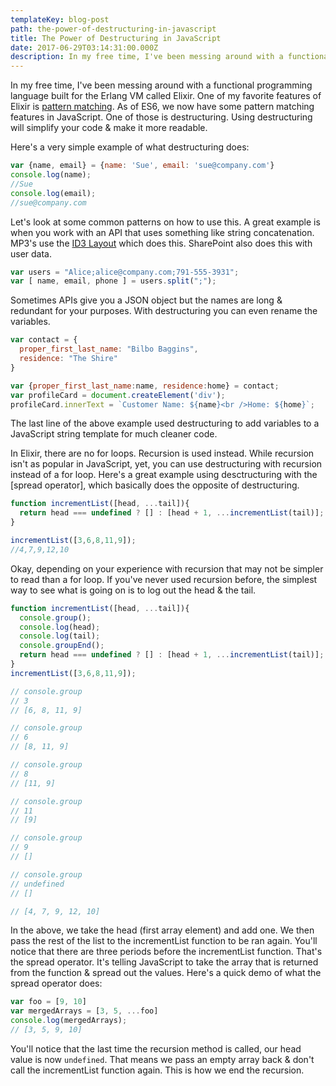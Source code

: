 ```yaml
---
templateKey: blog-post
path: the-power-of-destructuring-in-javascript
title: The Power of Destructuring in JavaScript
date: 2017-06-29T03:14:31:00.000Z
description: In my free time, I've been messing around with a functional programming language built for the Erlang VM called Elixir. One of my favorite features of Elixir is [pattern matching](https://mattferderer.com/what-is-pattern-matching-in-elixir). As of ES6, we now have some pattern matching features in JavaScript. One of those is destructuring. Using destructuring will simplify your code & make it more readable. 
---
```

In my free time, I've been messing around with a functional programming language built for the Erlang VM called Elixir. One of my favorite features of Elixir is [pattern matching](https://mattferderer.com/what-is-pattern-matching-in-elixir). As of ES6, we now have some pattern matching features in JavaScript. One of those is destructuring. Using destructuring will simplify your code & make it more readable. 

Here's a very simple example of what destructuring does:

```javascript
var {name, email} = {name: 'Sue', email: 'sue@company.com'}
console.log(name);
//Sue
console.log(email);
//sue@company.com
```

Let's look at some common patterns on how to use this. A great example is when you work with an API that uses something like string concatenation. MP3's use the [ID3 Layout](https://en.wikipedia.org/wiki/ID3#Layout) which does this.  SharePoint also does this with user data.

```javascript
var users = "Alice;alice@company.com;791-555-3931";
var [ name, email, phone ] = users.split(";");
```

Sometimes APIs give you a JSON object but the names are long & redundant for your purposes. With destructuring you can even rename the variables.

```javascript
var contact = {
  proper_first_last_name: "Bilbo Baggins",
  residence: "The Shire"
}

var {proper_first_last_name:name, residence:home} = contact;
var profileCard = document.createElement('div');
profileCard.innerText = `Customer Name: ${name}<br />Home: ${home}`;
```

The last line of the above example used destructuring to add variables to a JavaScript string template for much cleaner code.

In Elixir, there are no for loops. Recursion is used instead. While recursion isn't as popular in JavaScript, yet, you can use destructuring with recursion instead of a for loop. Here's a great example using desctructuring with the [spread operator], which basically does the opposite of destructuring. 

```javascript
function incrementList([head, ...tail]){
  return head === undefined ? [] : [head + 1, ...incrementList(tail)];
}

incrementList([3,6,8,11,9]);
//4,7,9,12,10
```

Okay, depending on your experience with recursion that may not be simpler to read than a for loop. If you've never used recursion before, the simplest way to see what is going on is to log out the head & the tail. 
```javascript
function incrementList([head, ...tail]){
  console.group();
  console.log(head);
  console.log(tail);
  console.groupEnd();
  return head === undefined ? [] : [head + 1, ...incrementList(tail)];
}
incrementList([3,6,8,11,9]);

// console.group
// 3
// [6, 8, 11, 9]

// console.group
// 6
// [8, 11, 9]

// console.group
// 8
// [11, 9]

// console.group
// 11
// [9]

// console.group
// 9
// []

// console.group
// undefined
// []

// [4, 7, 9, 12, 10]
```

In the above, we take the head (first array element) and add one. We then pass the rest of the list to the incrementList function to be ran again. You'll notice that there are three periods before the incrementList function. That's the spread operator. It's telling JavaScript to take the array that is returned from the function & spread out the values. Here's a quick demo of what the spread operator does:

```javascript
var foo = [9, 10]
var mergedArrays = [3, 5, ...foo]
console.log(mergedArrays);
// [3, 5, 9, 10]
```

You'll notice that the last time the recursion method is called, our head value is now `undefined`. That means we pass an empty array back & don't call the incrementList function again. This is how we end the recursion.